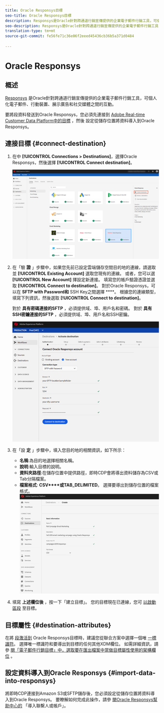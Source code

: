 ```yaml
---
title: Oracle Responsys目標
seo-title: Oracle Responsys目標
description: Responsys是Oracle針對跨通道行銷宣傳提供的企業電子郵件行銷工具，可個人化電子郵件、行動裝置、展示廣告和社交媒體之間的互動。
seo-description: Responsys是Oracle針對跨通道行銷宣傳提供的企業電子郵件行銷工具，可個人化電子郵件、行動裝置、展示廣告和社交媒體之間的互動。
translation-type: tm+mt
source-git-commit: fe56fe71c36e06f2eeed45436cb36b5a371d0484

---
```



# Oracle Responsys

## 概述

[Responsys](https://www.oracle.com/marketingcloud/products/cross-channel-orchestration/) 是Oracle針對跨通道行銷宣傳提供的企業電子郵件行銷工具，可個人化電子郵件、行動裝置、展示廣告和社交媒體之間的互動。

要將段資料發送到Oracle Responsys，您必須先連接到 [Adobe Real-time Customer Data Platform中的目標](#connect-destination) ，然後 [](#import-data-into-responsys) 設定從儲存位置將資料導入到Oracle Responsys。

## 連接目標 {#connect-destination}

1. 在中 **[!UICONTROL Connections > Destinations]**，選擇Oracle Responsys，然後選擇 **[!UICONTROL Connect destination]**。

   ![連線至Responsys](/help/rtcdp/destinations/assets/connect-oracle-responsys.png)

1. 在「驗 **證** 」步驟中，如果您先前已設定雲端儲存空間目的地的連線，請選取並 **[!UICONTROL Existing Account]** 選取您現有的連線。 或者，您可以選 **[!UICONTROL New Account]** 擇設定新連接。 填寫您的帳戶驗證憑證並選取 **[!UICONTROL Connect to destination]**。 對於Oracle Responsys，可以在 **SFTP with Password和** SSH Key之間選擇 ****。 根據您的連線類型，填寫下列資訊，然後選取 **[!UICONTROL Connect to destination]**。

   對於 **具有密碼連接的SFTP** ，必須提供域、埠、用戶名和密碼。
對於 **具有SSH密鑰連接的SFTP** ，必須提供域、埠、用戶名和SSH密鑰。

   ![填寫Responsys資訊](/help/rtcdp/destinations/assets/responsys-authentication.png)

1. 在「設 **定** 」步驟中，填入您目的地的相關資訊，如下所示：
   * **名稱**:為目的地選擇相關名稱。
   * **說明**:輸入目標的說明。
   * **資料夾路徑**:在儲存位置中提供路徑，即時CDP會將導出資料儲存為CSV或Tab分隔檔案。
   * **檔案格式**: **CSV****或TAB_DELIMITED**。 選擇要導出到儲存位置的檔案格式。
   ![Responsys基本資訊](/help/rtcdp/destinations/assets/responsys-basic-information.png)

1. 填寫 **上述欄位後** ，按一下「建立目標」。 您的目標現在已連線，您可 [以啟動區段](/help/rtcdp/destinations/activate-destinations.md) 至目標。

## 目標屬性 {#destination-attributes}

在將 [段激活到](/help/rtcdp/destinations/activate-destinations.md) Oracle Responsys目標時，建議您從聯合方案中選擇一個唯 [一標識符](https://www.adobe.io/apis/experienceplatform/home/profile-identity-segmentation/profile-identity-segmentation-services.html#!api-specification/markdown/narrative/technical_overview/unified_profile_architectural_overview/unified_profile_architectural_overview.md)。 選擇唯一標識符和要導出到目標的任何其他XDM欄位。 如需詳細資訊，請參 [閱「電子郵件行銷目標」中，選取要在匯出檔案中當做目標屬性使用的架構欄位](/help/rtcdp/destinations/email-marketing-destinations.md#destination-attributes) 。

## 設定資料導入到Oracle Responsys {#import-data-into-responsys}

將即時CDP連接到Amazon S3或SFTP儲存後，您必須設定從儲存位置將資料導入到Oracle Responsys。 要瞭解如何完成此操作，請參 [閱Oracle Responsys幫助中心的](https://docs.oracle.com/cloud/latest/marketingcs_gs/OMCEA/Connect_WizardUpload.htm) 「導入聯繫人或帳戶」。